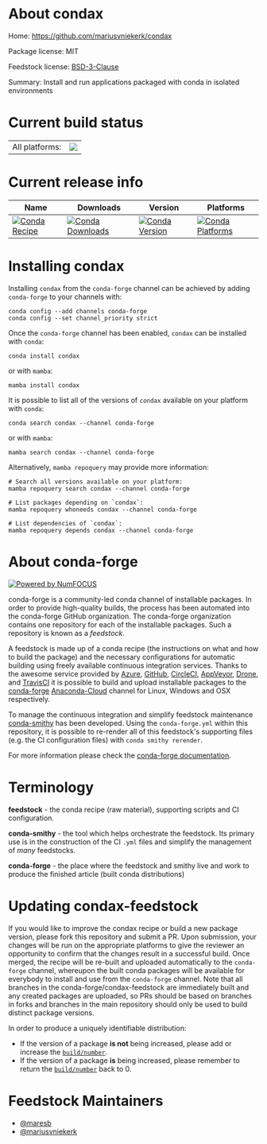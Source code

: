 About condax
============

Home: https://github.com/mariusvniekerk/condax

Package license: MIT

Feedstock license: [BSD-3-Clause](https://github.com/conda-forge/condax-feedstock/blob/main/LICENSE.txt)

Summary: Install and run applications packaged with conda in isolated environments

Current build status
====================


<table><tr><td>All platforms:</td>
    <td>
      <a href="https://dev.azure.com/conda-forge/feedstock-builds/_build/latest?definitionId=14898&branchName=main">
        <img src="https://dev.azure.com/conda-forge/feedstock-builds/_apis/build/status/condax-feedstock?branchName=main">
      </a>
    </td>
  </tr>
</table>

Current release info
====================

| Name | Downloads | Version | Platforms |
| --- | --- | --- | --- |
| [![Conda Recipe](https://img.shields.io/badge/recipe-condax-green.svg)](https://anaconda.org/conda-forge/condax) | [![Conda Downloads](https://img.shields.io/conda/dn/conda-forge/condax.svg)](https://anaconda.org/conda-forge/condax) | [![Conda Version](https://img.shields.io/conda/vn/conda-forge/condax.svg)](https://anaconda.org/conda-forge/condax) | [![Conda Platforms](https://img.shields.io/conda/pn/conda-forge/condax.svg)](https://anaconda.org/conda-forge/condax) |

Installing condax
=================

Installing `condax` from the `conda-forge` channel can be achieved by adding `conda-forge` to your channels with:

```
conda config --add channels conda-forge
conda config --set channel_priority strict
```

Once the `conda-forge` channel has been enabled, `condax` can be installed with `conda`:

```
conda install condax
```

or with `mamba`:

```
mamba install condax
```

It is possible to list all of the versions of `condax` available on your platform with `conda`:

```
conda search condax --channel conda-forge
```

or with `mamba`:

```
mamba search condax --channel conda-forge
```

Alternatively, `mamba repoquery` may provide more information:

```
# Search all versions available on your platform:
mamba repoquery search condax --channel conda-forge

# List packages depending on `condax`:
mamba repoquery whoneeds condax --channel conda-forge

# List dependencies of `condax`:
mamba repoquery depends condax --channel conda-forge
```


About conda-forge
=================

[![Powered by
NumFOCUS](https://img.shields.io/badge/powered%20by-NumFOCUS-orange.svg?style=flat&colorA=E1523D&colorB=007D8A)](https://numfocus.org)

conda-forge is a community-led conda channel of installable packages.
In order to provide high-quality builds, the process has been automated into the
conda-forge GitHub organization. The conda-forge organization contains one repository
for each of the installable packages. Such a repository is known as a *feedstock*.

A feedstock is made up of a conda recipe (the instructions on what and how to build
the package) and the necessary configurations for automatic building using freely
available continuous integration services. Thanks to the awesome service provided by
[Azure](https://azure.microsoft.com/en-us/services/devops/), [GitHub](https://github.com/),
[CircleCI](https://circleci.com/), [AppVeyor](https://www.appveyor.com/),
[Drone](https://cloud.drone.io/welcome), and [TravisCI](https://travis-ci.com/)
it is possible to build and upload installable packages to the
[conda-forge](https://anaconda.org/conda-forge) [Anaconda-Cloud](https://anaconda.org/)
channel for Linux, Windows and OSX respectively.

To manage the continuous integration and simplify feedstock maintenance
[conda-smithy](https://github.com/conda-forge/conda-smithy) has been developed.
Using the ``conda-forge.yml`` within this repository, it is possible to re-render all of
this feedstock's supporting files (e.g. the CI configuration files) with ``conda smithy rerender``.

For more information please check the [conda-forge documentation](https://conda-forge.org/docs/).

Terminology
===========

**feedstock** - the conda recipe (raw material), supporting scripts and CI configuration.

**conda-smithy** - the tool which helps orchestrate the feedstock.
                   Its primary use is in the construction of the CI ``.yml`` files
                   and simplify the management of *many* feedstocks.

**conda-forge** - the place where the feedstock and smithy live and work to
                  produce the finished article (built conda distributions)


Updating condax-feedstock
=========================

If you would like to improve the condax recipe or build a new
package version, please fork this repository and submit a PR. Upon submission,
your changes will be run on the appropriate platforms to give the reviewer an
opportunity to confirm that the changes result in a successful build. Once
merged, the recipe will be re-built and uploaded automatically to the
`conda-forge` channel, whereupon the built conda packages will be available for
everybody to install and use from the `conda-forge` channel.
Note that all branches in the conda-forge/condax-feedstock are
immediately built and any created packages are uploaded, so PRs should be based
on branches in forks and branches in the main repository should only be used to
build distinct package versions.

In order to produce a uniquely identifiable distribution:
 * If the version of a package **is not** being increased, please add or increase
   the [``build/number``](https://docs.conda.io/projects/conda-build/en/latest/resources/define-metadata.html#build-number-and-string).
 * If the version of a package **is** being increased, please remember to return
   the [``build/number``](https://docs.conda.io/projects/conda-build/en/latest/resources/define-metadata.html#build-number-and-string)
   back to 0.

Feedstock Maintainers
=====================

* [@maresb](https://github.com/maresb/)
* [@mariusvniekerk](https://github.com/mariusvniekerk/)

